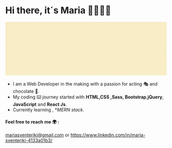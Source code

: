 # Hi there, it´s Maria 👋👩🏼‍💻

   ![](Maria.gif)


* I am a Web Developer in the making with a passion for acting 🎭 and chocolate 🍫. 
* My coding ⌨️ journey started with **HTML,CSS ,Sass, Bootstrap**,**jQuery**, **JavaScript** and  **React Js**.
* Currently learning , **MERN stack*.
#### Feel free to reach me 🌍 :
mariasventeriki@gmail.com or https://www.linkedin.com/in/maria-sventeriki-4133a01b3/



